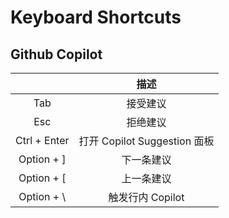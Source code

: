 # Keyboard Shortcuts

## Github Copilot

|              |             描述             |
| :----------: | :--------------------------: |
|     Tab      |           接受建议           |
|     Esc      |           拒绝建议           |
| Ctrl + Enter | 打开 Copilot Suggestion 面板 |
|  Option + ]  |          下一条建议          |
|  Option + [  |          上一条建议          |
| Option + \   |       触发行内 Copilot       |
